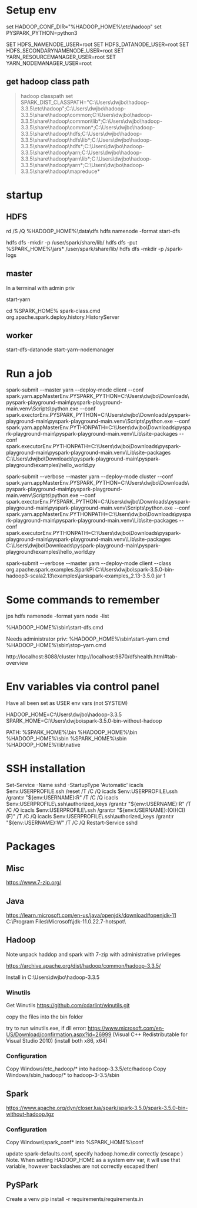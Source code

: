 # Setup env
set HADOOP_CONF_DIR="%HADOOP_HOME%\etc\hadoop"
set PYSPARK_PYTHON=python3  

SET HDFS_NAMENODE_USER=root
SET HDFS_DATANODE_USER=root
SET HDFS_SECONDARYNAMENODE_USER=root
SET YARN_RESOURCEMANAGER_USER=root
SET YARN_NODEMANAGER_USER=root

## get hadoop class path
>hadoop classpath
>set SPARK_DIST_CLASSPATH="C:\Users\dwjbo\hadoop-3.3.5\etc\hadoop";C:\Users\dwjbo\hadoop-3.3.5\share\hadoop\common;C:\Users\dwjbo\hadoop-3.3.5\share\hadoop\common\lib\*;C:\Users\dwjbo\hadoop-3.3.5\share\hadoop\common\*;C:\Users\dwjbo\hadoop-3.3.5\share\hadoop\hdfs;C:\Users\dwjbo\hadoop-3.3.5\share\hadoop\hdfs\lib\*;C:\Users\dwjbo\hadoop-3.3.5\share\hadoop\hdfs\*;C:\Users\dwjbo\hadoop-3.3.5\share\hadoop\yarn;C:\Users\dwjbo\hadoop-3.3.5\share\hadoop\yarn\lib\*;C:\Users\dwjbo\hadoop-3.3.5\share\hadoop\yarn\*;C:\Users\dwjbo\hadoop-3.3.5\share\hadoop\mapreduce\*

# startup

## HDFS

rd /S /Q %HADOOP_HOME%\data\dfs
hdfs namenode -format
start-dfs

hdfs dfs -mkdir -p /user/spark/share/lib/ 
hdfs dfs -put %SPARK_HOME%\jars\* /user/spark/share/lib/ 
hdfs dfs -mkdir -p /spark-logs    


## master

In a terminal with admin priv

start-yarn

cd %SPARK_HOME%
spark-class.cmd org.apache.spark.deploy.history.HistoryServer

## worker

start-dfs-datanode
start-yarn-nodemanager



# Run a job

spark-submit --master yarn --deploy-mode client --conf spark.yarn.appMasterEnv.PYSPARK_PYTHON=C:\Users\dwjbo\Downloads\pyspark-playground-main\pyspark-playground-main\.venv\Scripts\python.exe --conf spark.exectorEnv.PYSPARK_PYTHON=C:\Users\dwjbo\Downloads\pyspark-playground-main\pyspark-playground-main\.venv\Scripts\python.exe --conf spark.yarn.appMasterEnv.PYTHONPATH=C:\Users\dwjbo\Downloads\pyspark-playground-main\pyspark-playground-main\.venv\Lib\site-packages --conf spark.executorEnv.PYTHONPATH=C:\Users\dwjbo\Downloads\pyspark-playground-main\pyspark-playground-main\.venv\Lib\site-packages C:\Users\dwjbo\Downloads\pyspark-playground-main\pyspark-playground\examples\hello_world.py


spark-submit --verbose --master yarn --deploy-mode cluster --conf spark.yarn.appMasterEnv.PYSPARK_PYTHON=C:\Users\dwjbo\Downloads\pyspark-playground-main\pyspark-playground-main\.venv\Scripts\python.exe --conf spark.exectorEnv.PYSPARK_PYTHON=C:\Users\dwjbo\Downloads\pyspark-playground-main\pyspark-playground-main\.venv\Scripts\python.exe --conf spark.yarn.appMasterEnv.PYTHONPATH=C:\Users\dwjbo\Downloads\pyspark-playground-main\pyspark-playground-main\.venv\Lib\site-packages --conf spark.executorEnv.PYTHONPATH=C:\Users\dwjbo\Downloads\pyspark-playground-main\pyspark-playground-main\.venv\Lib\site-packages C:\Users\dwjbo\Downloads\pyspark-playground-main\pyspark-playground\examples\hello_world.py 

spark-submit --verbose --master yarn --deploy-mode client --class org.apache.spark.examples.SparkPi C:\Users\dwjbo\spark-3.5.0-bin-hadoop3-scala2.13\examples\jars\spark-examples_2.13-3.5.0.jar 1

# Some commands to remember
jps
hdfs namenode -format
yarn node -list

%HADOOP_HOME%\sbin\start-dfs.cmd

Needs administrator priv:
%HADOOP_HOME%\sbin\start-yarn.cmd
%HADOOP_HOME%\sbin\stop-yarn.cmd

http://localhost:8088/cluster
http://localhost:9870/dfshealth.html#tab-overview

# Env variables via control panel

Have all been set as USER env vars (not SYSTEM)

HADOOP_HOME=C:\Users\dwjbo\hadoop-3.3.5
SPARK_HOME=C:\Users\dwjbo\spark-3.5.0-bin-without-hadoop

PATH:
%SPARK_HOME%\bin
%HADOOP_HOME%\bin
%HADOOP_HOME%\sbin
%SPARK_HOME%\sbin
%HADOOP_HOME%\lib\native

# SSH installation

Set-Service -Name sshd -StartupType 'Automatic'
icacls $env:USERPROFILE\.ssh /reset /T /C /Q
icacls $env:USERPROFILE\.ssh /grant:r "${env:USERNAME}:R" /T /C /Q
icacls $env:USERPROFILE\.ssh\authorized_keys /grant:r "${env:USERNAME}:R" /T /C /Q
icacls $env:USERPROFILE\.ssh /grant:r "${env:USERNAME}:(OI)(CI)(F)" /T /C /Q
icacls $env:USERPROFILE\.ssh\authorized_keys /grant:r "${env:USERNAME}:W" /T /C /Q
Restart-Service sshd

# Packages

## Misc

https://www.7-zip.org/

## Java

https://learn.microsoft.com/en-us/java/openjdk/download#openjdk-11
C:\Program Files\Microsoft\jdk-11.0.22.7-hotspot\



## Hadoop
Note unpack haddop and spark with 7-zip with administrative privileges

https://archive.apache.org/dist/hadoop/common/hadoop-3.3.5/

Install in C:\Users\dwjbo\hadoop-3.3.5

### Winutils
Get Winutils
https://github.com/cdarlint/winutils.git

copy the files into the bin folder

try to run winutils.exe, if dll error: 
https://www.microsoft.com/en-US/Download/confirmation.aspx?id=26999 (Visual C++ Redistributable for Visual Studio 2010) (install both x86, x64)

### Configuration

Copy Windows/etc_hadoop/* into hadoop-3.3.5/etc/hadoop
Copy Windows/sbin_hadoop/* to hadoop-3-3.5/sbin

## Spark

https://www.apache.org/dyn/closer.lua/spark/spark-3.5.0/spark-3.5.0-bin-without-hadoop.tgz

### Configuration

Copy Windows\spark_conf\* into %SPARK_HOME%\conf

update spark-defaults.conf, specify hadoop.home.dir correctly (escape \)
Note. When setting HADOOP_HOME as a system env var, it will use that variable, however backslashes are not correctly escaped then!

## PySPark

Create a venv
pip install -r requirements/requirements.in